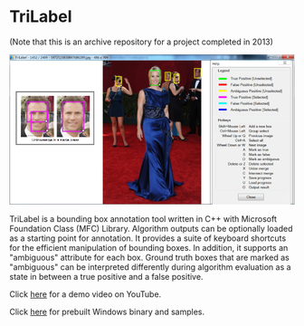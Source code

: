 # TriLabel
(Note that this is an archive repository for a project completed in 2013)

<p align="center"><img alt="Teaser" src="Doc/teaser.png" width="800px"></p>


TriLabel is a bounding box annotation tool written in C++ with Microsoft Foundation Class (MFC) Library. Algorithm outputs can be optionally loaded as a starting point for annotation. It provides a suite of keyboard shortcuts for the efficient manipulation of bounding boxes. In addition, it supports an "ambiguous" attribute for each box. Ground truth boxes that are marked as "ambiguous" can be interpreted differently during algorithm evaluation as a state in between a true positive and a false positive.

Click [here](https://youtu.be/BKvZmoC2Ves) for a demo video on YouTube.

Click [here](BinaryWithSamples.zip) for prebuilt Windows binary and samples.
